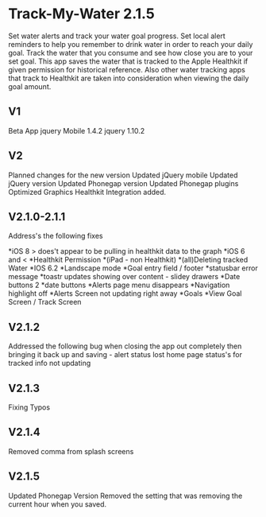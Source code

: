 Track-My-Water
2.1.5
==============
Set water alerts and track your water goal progress. Set local alert reminders to help you remember to drink water in order to reach your daily goal. Track the water that you consume and see how close you are to your set goal. This app saves the water that is tracked to the Apple Healthkit if given permission for historical reference. Also other water tracking apps that track to Healthkit are taken into consideration when viewing the daily goal amount.


## V1 ###
Beta App 
jquery Mobile 1.4.2
jquery 1.10.2

## V2 ###
Planned changes for the new version
Updated jQuery mobile 
Updated jQuery version
Updated Phonegap version
Updated Phonegap plugins
Optimized Graphics
Healthkit Integration added.

## V2.1.0-2.1.1 ##
Address's the following fixes

*iOS 8 > does't appear to be pulling in healthkit data to the graph
*iOS 6 and <
*Healthkit Permission
*(iPad - non Healthkit)
*(all)Deleting tracked Water
*IOS 6.2
*Landscape mode
*Goal entry field / footer
*statusbar error message
*toastr updates showing over content - slidey drawers
*Date buttons 2
*date buttons
*Alerts page menu disappears
*Navigation highlight off
*Alerts Screen not updating right away
*Goals
*View Goal Screen / Track Screen

## V2.1.2
Addressed the following
bug when closing the app out completely then bringing it back up and saving - alert status lost
home page status's for tracked info not updating


## V2.1.3
Fixing Typos

## V2.1.4
Removed comma from splash screens

## V2.1.5
Updated Phonegap Version
Removed the setting that was removing the current hour when you saved.
